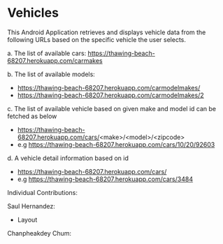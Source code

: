 # Vehicles
This Android Application retrieves and displays vehicle data from the following URLs based on the specific vehicle the user selects.


a. The list of available cars: https://thawing-beach-68207.herokuapp.com/carmakes


b. The list of available models:
+ https://thawing-beach-68207.herokuapp.com/carmodelmakes/<makeid>
+ https://thawing-beach-68207.herokuapp.com/carmodelmakes/2


c. The list of available vehicle based on given make and model id can be fetched as below
+ https://thawing-beach-68207.herokuapp.com/cars/<make\>/\<model\>/\<zipcode\>
+ e.g https://thawing-beach-68207.herokuapp.com/cars/10/20/92603


d. A vehicle detail information based on id
+ https://thawing-beach-68207.herokuapp.com/cars/<carid>
+ e.g https://thawing-beach-68207.herokuapp.com/cars/3484

Individual Contributions:

Saul Hernandez:
+ Layout

Chanpheakdey Chum:
